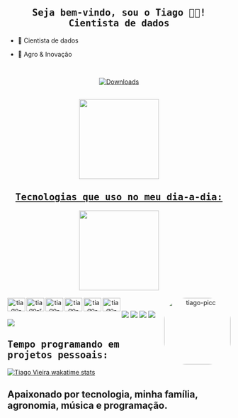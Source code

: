 <h2 align="center"><samp> Seja bem-vindo, sou o Tiago 👨‍🌾!</br>Cientista de dados</br></samp></h2>

<p><samp> 

- 🔭 Cientista de dados
- 🌱 Agro & Inovação

  </samp></p>
 <div align="center">
</br>

[![Downloads](https://img.shields.io/github/followers/tiagovieiradc.svg?style=social&label=Follow&maxAge=2592000)](https://github.com/tiagovieiradc/)

</br>
<div align="center">
  <a href="https://github.com/tiagosly10">
  <img height="180em" src="https://github-readme-stats.vercel.app/api?username=tiagovieiradc&show_icons=true&theme=tokyonight&include_all_commits=true&count_private=true"/>
    
<h2 align="center"><samp> Tecnologias que uso no meu dia-a-dia:</br></samp></h2>
    <img height="180em" src="https://github-readme-stats.vercel.app/api/top-langs/?username=tiagovieiradc&layout=compact&langs_count=7&theme=tokyonight"/>
</div>
<div style="display: inline_block"><br>
  <img align="left" alt="tiago-python" height="30" width="40" src="https://cdn.jsdelivr.net/gh/devicons/devicon/icons/python/python-original.svg">
  <img align="left" alt="tiago-r" height="30" width="40" src="https://cdn.jsdelivr.net/gh/devicons/devicon/icons/r/r-original.svg">
  <img align="left" alt="tiago-vscode" height="30" width="40" src="https://cdn.jsdelivr.net/gh/devicons/devicon/icons/vscode/vscode-original.svg">
  <img align="left" alt="tiago-illustrator" height="30" width="40" src="https://cdn.jsdelivr.net/gh/devicons/devicon/icons/illustrator/illustrator-plain.svg">
  <img align="left" alt="tiago-qgis" height="30" width="40" src="https://github.com/qgis/QGIS/blob/master/images/icons/qgis_icon.svg">
  <img align="left" alt="tiago-flutter" height="30" width="40" src="https://cdn.jsdelivr.net/gh/devicons/devicon/icons/flutter/flutter-original.svg">
  <img align="right" alt="tiago-picc" height="150" style="border-radius:50px;" src="https://media.discordapp.net/attachments/729132227551559761/899670487519625226/mario.gif">

 </div>
  
  ##
  
 </div align="left"> 
  <a href="https://t.me/tiagosly" target="_blank"><img src="https://img.shields.io/badge/Telegram-2CA5E0?style=for-the-badge&logo=telegram&logoColor=white" target="_blank"></a>
  <a href="https://www.instagram.com/tiago.vieirac/" target="_blank"><img src="https://img.shields.io/badge/-Instagram-%23E4405F?style=for-the-badge&logo=instagram&logoColor=white" target="_blank"></a>
   <a href="https://discord.gg/pDbY76q8Qf" target="_blank"><img src="https://img.shields.io/badge/Discord-7289DA?style=for-the-badge&logo=discord&logoColor=white" target="_blank"></a> 
  <a href = "mailto:tiago.vieiracst@gmail.com"><img src="https://img.shields.io/badge/-Gmail-%23333?style=for-the-badge&logo=gmail&logoColor=white" target="_blank"></a>
  <a href="https://www.linkedin.com/in/tiago-vieira-31b27a114/" target="_blank"><img src="https://img.shields.io/badge/-LinkedIn-%230077B5?style=for-the-badge&logo=linkedin&logoColor=white" target="_blank"></a> 

<h2 align="left"><samp>Tempo programando em projetos pessoais:</br></samp></h2>

[![Tiago Vieira wakatime stats](https://github-readme-stats.vercel.app/api/wakatime?username=tiagovieiradc)](https://github.com/tiagovieiradc/github-readme-stats)

<h2 align="left">Apaixonado por tecnologia, minha família, agronomia, música e programação.</br></samp></h2>

